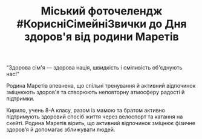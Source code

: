 ﻿---
title: "Міський фоточелендж #КорисніСімейніЗвички до Дня здоров'я від родини Маретів"
---

"Здорова сім'я — здорова нація, швидкість і сміливість об'єднують нас!"

Родина Маретів впевнена, що спільні тренування й активний відпочинок зміцнюють здоров'я та створюють неповторну атмосферу радості й підтримки.

Кирило, учень 8-А класу, разом із мамою та братом активно підтримують здоровий спосіб життя через велоспорт та катання на скейті. Родина Маретів вірить, що активний відпочинок зміцнює фізичне здоров’я й допомагає зближувати людей.

<slideshow />
